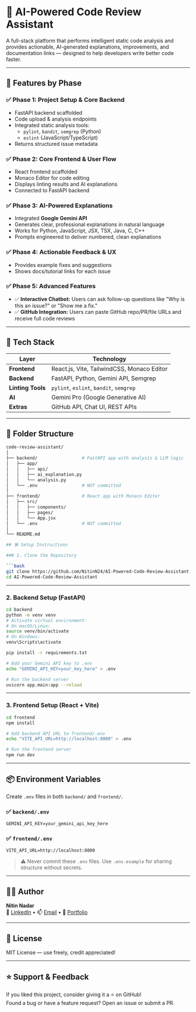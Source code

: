 # 🧠 AI-Powered Code Review Assistant

A full-stack platform that performs intelligent static code analysis and provides actionable, AI-generated explanations, improvements, and documentation links — designed to help developers write better code faster.

---

## 🧩 Features by Phase

### ✅ Phase 1: Project Setup & Core Backend
- FastAPI backend scaffolded
- Code upload & analysis endpoints
- Integrated static analysis tools:
  - `pylint`, `bandit`, `semgrep` (Python)
  - `eslint` (JavaScript/TypeScript)
- Returns structured issue metadata

### ✅ Phase 2: Core Frontend & User Flow
- React frontend scaffolded
- Monaco Editor for code editing
- Displays linting results and AI explanations
- Connected to FastAPI backend

### ✅ Phase 3: AI-Powered Explanations
- Integrated **Google Gemini API**
- Generates clear, professional explanations in natural language
- Works for Python, JavaScript, JSX, TSX, Java, C, C++
- Prompts engineered to deliver numbered, clean explanations

### ✅ Phase 4: Actionable Feedback & UX
- Provides example fixes and suggestions
- Shows docs/tutorial links for each issue

### ✅ Phase 5: Advanced Features
- ✅ **Interactive Chatbot:** Users can ask follow-up questions like "Why is this an issue?" or "Show me a fix."
- ✅ **GitHub Integration:** Users can paste GitHub repo/PR/file URLs and receive full code reviews

---

## 🎯 Tech Stack

| Layer       | Technology                    |
|------------|-------------------------------|
| **Frontend** | React.js, Vite, TailwindCSS, Monaco Editor |
| **Backend**  | FastAPI, Python, Gemini API, Semgrep |
| **Linting Tools** | `pylint`, `eslint`, `bandit`, `semgrep` |
| **AI**       | Gemini Pro (Google Generative AI) |
| **Extras**   | GitHub API, Chat UI, REST APIs |

---

## 📁 Folder Structure

```bash
code-review-assistant/
│
├── backend/                 # FastAPI app with analysis & LLM logic
│   ├── app/
│   │   ├── api/
│   │   ├── ai_explanation.py
│   │   └── analysis.py
│   └── .env                 # NOT committed
│
├── frontend/                # React app with Monaco Editor
│   ├── src/
│   │   ├── components/
│   │   ├── pages/
│   │   └── App.jsx
│   └── .env                 # NOT committed
│
└── README.md

## 🛠️ Setup Instructions

### 1. Clone the Repository

```bash
git clone https://github.com/NitinN24/AI-Powered-Code-Review-Assistant.git
cd AI-Powered-Code-Review-Assistant
```

---

### 2. Backend Setup (FastAPI)

```bash
cd backend
python -m venv venv
# Activate virtual environment:
# On macOS/Linux:
source venv/bin/activate
# On Windows:
venv\Scripts\activate

pip install -r requirements.txt

# Add your Gemini API key to .env
echo "GEMINI_API_KEY=your_key_here" > .env

# Run the backend server
uvicorn app.main:app --reload
```

---

### 3. Frontend Setup (React + Vite)

```bash
cd frontend
npm install

# Add backend API URL to frontend/.env
echo "VITE_API_URL=http://localhost:8000" > .env

# Run the frontend server
npm run dev
```

---

## 📦 Environment Variables

Create `.env` files in both `backend/` and `frontend/`.

### ✅ `backend/.env`

```env
GEMINI_API_KEY=your_gemini_api_key_here
```

### ✅ `frontend/.env`

```env
VITE_API_URL=http://localhost:8000
```

> ⚠️ Never commit these `.env` files. Use `.env.example` for sharing structure without secrets.

---

## 🙋‍♂️ Author

**Nitin Nadar**  
🔗 [LinkedIn](https://linkedin.com/in/yourname) • 📫 [Email](mailto:youremail@example.com) • 🧠 [Portfolio](https://yourportfolio.com)

---

## 📝 License

MIT License — use freely, credit appreciated!

---

## ⭐️ Support & Feedback

If you liked this project, consider giving it a ⭐ on GitHub!  
Found a bug or have a feature request? Open an issue or submit a PR.
